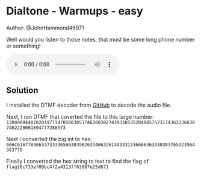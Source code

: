 # Dialtone - Warmups - easy

Author: @JohnHammond#6971

Well would you listen to those notes, that must be some long phone number or something!

<audio src="dialtone.wav" controls title="Title"></audio>

## Solution 

I installed the DTMF decoder from [GitHub](https://github.com/ribt/dtmf-decoder) to decode the audio file.

Next, I ran DTMF that coverted the file to this large number:
`13040004482820197714705083053746380382743933853520408575731743622366387462228661894777288573`

Next I converted the big int to hex:
`666C61677B36633733336566303962633466326134333133666636333038376532356436377D`

Finally I converted the hex string to text to find the flag of `flag{6c733ef09bc4f2a4313ff63087e25d67}`

